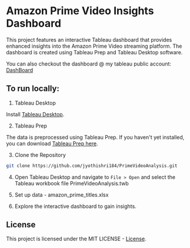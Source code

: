 # Amazon Prime Video Insights Dashboard

This project features an interactive Tableau dashboard that provides enhanced insights into the Amazon Prime Video streaming platform. The dashboard is created using Tableau Prep and Tableau Desktop software.

You can also checkout the dashboard @ my tableau public account:
[DashBoard](https://public.tableau.com/app/profile/jyothi.shri.sekar/viz/PrimeVideoAnalysis_17076450975630/Dashboard1)


## To run locally:

1. Tableau Desktop

Install [Tableau Desktop](https://www.tableau.com/products/desktop/download).

2. Tableau Prep

The data is preprocessed using Tableau Prep. If you haven't yet installed, you can download [Tableau Prep here](https://www.tableau.com/products/prep/download).

3. Clone the Repository
```bash
git clone https://github.com/jyothishri184/PrimeVideoAnalysis.git
```

4. Open Tableau Desktop and navigate to `File > Open` and select the Tableau workbook file PrimeVideoAnalysis.twb

5. Set up data - amazon_prime_titles.xlsx

6. Explore the interactive dashboard to gain insights.


## License

This project is licensed under the MIT LICENSE - [License](LICENSE).
